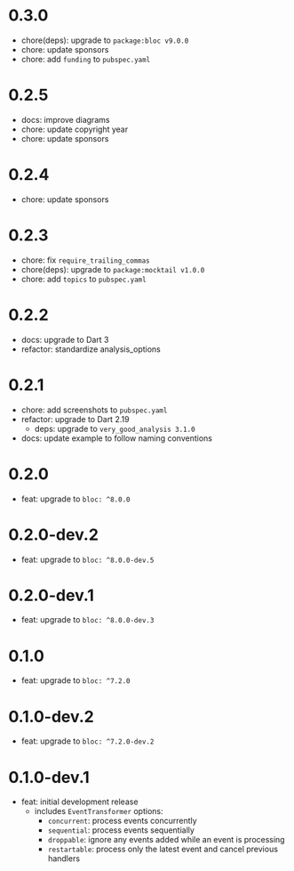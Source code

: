 # 0.3.0

- chore(deps): upgrade to `package:bloc v9.0.0`
- chore: update sponsors
- chore: add `funding` to `pubspec.yaml`

# 0.2.5

- docs: improve diagrams
- chore: update copyright year
- chore: update sponsors

# 0.2.4

- chore: update sponsors

# 0.2.3

- chore: fix `require_trailing_commas`
- chore(deps): upgrade to `package:mocktail v1.0.0`
- chore: add `topics` to `pubspec.yaml`

# 0.2.2

- docs: upgrade to Dart 3
- refactor: standardize analysis_options

# 0.2.1

- chore: add screenshots to `pubspec.yaml`
- refactor: upgrade to Dart 2.19
  - deps: upgrade to `very_good_analysis 3.1.0`
- docs: update example to follow naming conventions

# 0.2.0

- feat: upgrade to `bloc: ^8.0.0`

# 0.2.0-dev.2

- feat: upgrade to `bloc: ^8.0.0-dev.5`

# 0.2.0-dev.1

- feat: upgrade to `bloc: ^8.0.0-dev.3`

# 0.1.0

- feat: upgrade to `bloc: ^7.2.0`

# 0.1.0-dev.2

- feat: upgrade to `bloc: ^7.2.0-dev.2`

# 0.1.0-dev.1

- feat: initial development release
  - includes `EventTransformer` options:
    - `concurrent`: process events concurrently
    - `sequential`: process events sequentially
    - `droppable`: ignore any events added while an event is processing
    - `restartable`: process only the latest event and cancel previous handlers
